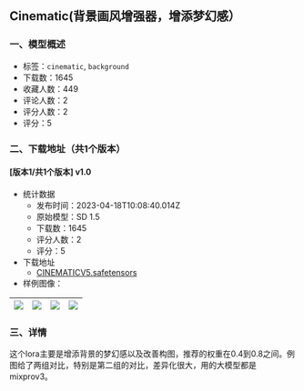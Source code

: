 ## Cinematic(背景画风增强器，增添梦幻感）
### 一、模型概述

- 标签：`cinematic`, `background`
- 下载数：1645
- 收藏人数：449
- 评论人数：2
- 评分人数：2
- 评分：5

### 二、下载地址（共1个版本）

#### [版本1/共1个版本] v1.0

- 统计数据
  - 发布时间：2023-04-18T10:08:40.014Z
  - 原始模型：SD 1.5
  - 下载数：1645
  - 评分人数：2
  - 评分：5
- 下载地址
  - [CINEMATICV5.safetensors](https://civitai.com/api/download/models/48839)
- 样例图像：

| <img src="https://image.civitai.com/xG1nkqKTMzGDvpLrqFT7WA/d33b5c08-6430-4b05-5c75-e3bace577500/width=450/528431.jpeg" /> | <img src="https://image.civitai.com/xG1nkqKTMzGDvpLrqFT7WA/ba11d476-a449-40d0-948d-362de2afae00/width=450/528454.jpeg" /> | <img src="https://image.civitai.com/xG1nkqKTMzGDvpLrqFT7WA/f42b655a-d608-4db6-91f1-a9b367f14400/width=450/528453.jpeg" /> | <img src="https://image.civitai.com/xG1nkqKTMzGDvpLrqFT7WA/0e1b65ce-18dd-4916-dee5-17e7b6de9700/width=450/528435.jpeg" /> |
| ---- | ---- | ---- | ---- |


### 三、详情
<p>这个lora主要是增添背景的梦幻感以及改善构图，推荐的权重在0.4到0.8之间。例图给了两组对比，特别是第二组的对比，差异化很大，用的大模型都是mixprov3。</p><p></p><p></p><p></p>